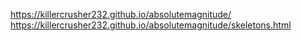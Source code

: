 https://killercrusher232.github.io/absolutemagnitude/
https://killercrusher232.github.io/absolutemagnitude/skeletons.html
